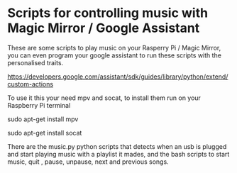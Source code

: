 # Scripts for controlling music with Magic Mirror / Google Assistant

These are some scripts to play music on your Rasperry Pi / Magic Mirror, you can even program your google assistant to run these scripts
with the personalised traits.

https://developers.google.com/assistant/sdk/guides/library/python/extend/custom-actions

To use it this your need mpv and socat, to install them run on your Raspberry Pi terminal

sudo apt-get install mpv

sudo apt-get install socat

There are the music.py python scripts that detects when an usb is plugged and start playing music with a playlist it mades, and the bash scripts
to start music, quit , pause, unpause, next and previous songs.
